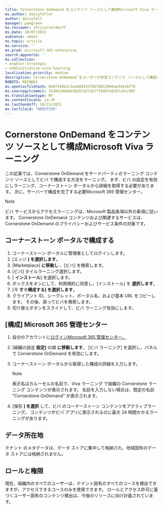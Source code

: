 ```yaml
---
title: Cornerstone OnDemand をコンテンツ ソースとして構成Microsoft Viva ラーニング
ms.author: daisyfeller
author: daisyfell
manager: pamgreen
ms.reviewer: chrisarnoldmsft
ms.date: 10/07/2021
audience: admin
ms.topic: article
ms.service: ''
ms.prod: microsoft-365-enterprise
search.appverid: ''
ms.collection:
- enabler-strategic
- m365initiative-viva-learning
localization_priority: medium
description: Cornerstone OnDemand をユーザーの学習コンテンツ ソースとして構成するMicrosoft Viva ラーニング。
ROBOTS: NOINDEX
ms.openlocfilehash: 0d4f344b2c5ea6854337bb78013994ae5da16f70
ms.sourcegitcommit: 3140e2866de36d57a27d27f70d47e8167c9cc907
ms.translationtype: MT
ms.contentlocale: ja-JP
ms.lasthandoff: 10/23/2021
ms.locfileid: "60557259"
---
```

# <a name="configure-cornerstone-ondemand-as-a-content-source-for-microsoft-viva-learning"></a>Cornerstone OnDemand をコンテンツ ソースとして構成Microsoft Viva ラーニング

この記事では、Cornerstone OnDemand をサードパーティのラーニング コンテンツ ソースとしてビバ で構成する方法をラーニング。 まず、ビバ の設定を有効にしラーニング、コーナーストーン ポータルから詳細を取得する必要があります。 次に、サーバーで構成を完了する必要Microsoft 365 管理センター。

>[!NOTE]
>ビバ サービスからアクセスラーニングは、Microsoft 製品条項以外の条項に従います。 Cornerstone OnDemand コンテンツおよび関連するサービスは、Cornerstone OnDemand のプライバシーおよびサービス条件の対象です。

## <a name="configure-in-your-cornerstone-portal"></a>コーナーストーン ポータルで構成する

1. コーナーストーン ポータルに管理者としてログインします。
2. [エッジ **] を選択します**。
3. [Marketplace] **に移動し** 、[ビバ] を検索します。
4. [ビバ] タイルラーニング選択します。
5. [ **インストール**] を選択します。
6. ボックスをオンにして、利用規約に同意し、[インストール] を **選択します**。
7. [今 **すぐ構成する] を選択します**。
8. クライアント ID、シークレット、ポータル名、および基本 URL をコピーします。 その後、戻ってビバを検索します。
9. 切り替えボタンをスライドして、ビバ ラーニング有効にします。

## <a name="configure-in-microsoft-365-admin-center"></a>[構成] Microsoft 365 管理センター

1. 自分のアカウントに[ログインMicrosoft 365 管理センター。](https://admin.microsoft.com)
2. [組織の設定 **設定]** の順 **に移動します**。 [ビバ ラーニング] を選択し、パネルで Cornerstone OnDemand を有効にします。
3. コーナーストーン ポータルから取得した構成の詳細を入力します。

    >[!NOTE]
    >表示名はカルーセルの名前で、Viva ラーニング で組織の Cornerstone ラーニング コンテンツが表示されます。 名前を入力しない場合は、既定の名前 "Cornerstone OnDemand" が表示されます。

4. [保存 **] を選択** して、ビバ のコーナーストーン コンテンツをアクティブラーニング。 コンテンツがビバ アプリに表示されるのに最大 24 時間かかるラーニングがあります。

## <a name="data-residency"></a>データ所在地

テナント のメタデータは、データ ストアに集中して格納され、地域固有のデータ ストアには格納されません。

## <a name="roles-and-permissions"></a>ロールと権限

現在、組織内のすべてのユーザーは、テナント固有のすべてのコースを検出できますが、アクセスできるコースのみを使用できます。 ロールとアクセス許可に基づくユーザー固有のコンテンツ検出は、今後のリリースに向け計画されています。
